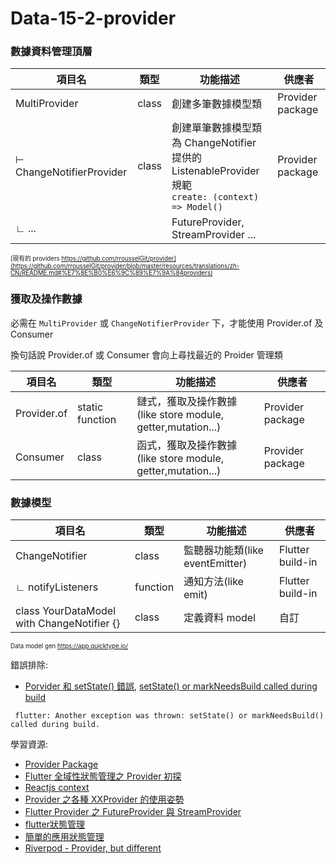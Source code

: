 # Data-15-2-provider

### 數據資料管理頂層

| 項目名                      | 類型    | 功能描述                                                       | 供應者              |
|--------------------------|-------|------------------------------------------------------------|------------------|
| MultiProvider            | class | 創建多筆數據模型類                                          | Provider package |
| ⊢ ChangeNotifierProvider | class | 創建單筆數據模型類<br />為 ChangeNotifier 提供的 ListenableProvider 規範<br /> ```create: (context) => Model()``` | Provider package |
| ∟ ...                    |       | FutureProvider, StreamProvider ...   |                  |

<sub><sup>[現有的 providers https://github.com/rrousselGit/provider](https://github.com/rrousselGit/provider/blob/master/resources/translations/zh-CN/README.md#%E7%8E%B0%E6%9C%89%E7%9A%84providers)</sup></sub>


### 獲取及操作數據

必需在 `MultiProvider` 或 `ChangeNotifierProvider` 下，才能使用 Provider.of 及 Consumer

換句話說 Provider.of 或 Consumer 會向上尋找最近的 Proider 管理類

| 項目名                                        | 類型       | 功能描述                                                              | 供應者              |
|--------------------------------------------|----------|-------------------------------------------------------------------|------------------|
| Provider.of                                | static function  | 鏈式，獲取及操作數據<br/>(like store module, getter,mutation...) | Provider package |
| Consumer                                   | class    | 函式，獲取及操作數據<br/>(like store module, getter,mutation...) | Provider package |

### 數據模型

| 項目名                                        | 類型       | 功能描述                                                              | 供應者              |
|--------------------------------------------|----------|-------------------------------------------------------------------|------------------|
| ChangeNotifier                             | class    | 監聽器功能類(like eventEmitter)                                         | Flutter build-in |
| ∟ notifyListeners                          | function | 通知方法(like emit)                                                   | Flutter build-in |
| class YourDataModel with ChangeNotifier {} | class    | 定義資料 model                                                        | 自訂               |

<sub><sup>Data model gen https://app.quicktype.io/</sup></sub>


錯誤排除:

- [Porvider 和 setState() 錯誤](http://www.telihai.com/archives/9274/), [setState() or markNeedsBuild called during build](https://stackoverflow.com/questions/47592301/setstate-or-markneedsbuild-called-during-build)
 ```
  flutter: Another exception was thrown: setState() or markNeedsBuild() called during build.
  ```

學習資源:
- [Provider Package](https://github.com/rrousselGit/provider/blob/master/resources/translations/zh-CN/README.md)
- [Flutter 全域性狀態管理之 Provider 初探](https://iter01.com/442670.html)
- [Reactjs context](https://zh-hans.reactjs.org/docs/context.html)
- [Provider 之各種 XXProvider 的使用姿勢](https://juejin.cn/post/6844903903432032263)
- [Flutter Provider 之 FutureProvider 與 StreamProvider](https://iter01.com/449917.html)
- [flutter狀態管理](https://ailru.com/flutter/2019/07/22/flutter%E7%8A%B6%E6%80%81%E7%AE%A1%E7%90%86/)
- [簡單的應用狀態管理](https://flutter.cn/docs/development/data-and-backend/state-mgmt/simple#changenotifier)
- [Riverpod - Provider, but different](https://riverpod.dev/)
